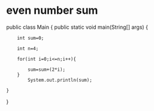 # even number sum
public class Main
{
	public static void main(String[] args) {
  
		int sum=0;
    
		int n=4;
    
		for(int i=0;i<=n;i++){
    
		    sum=sum+(2*i);
		}
		    System.out.println(sum);
	
	}
}
